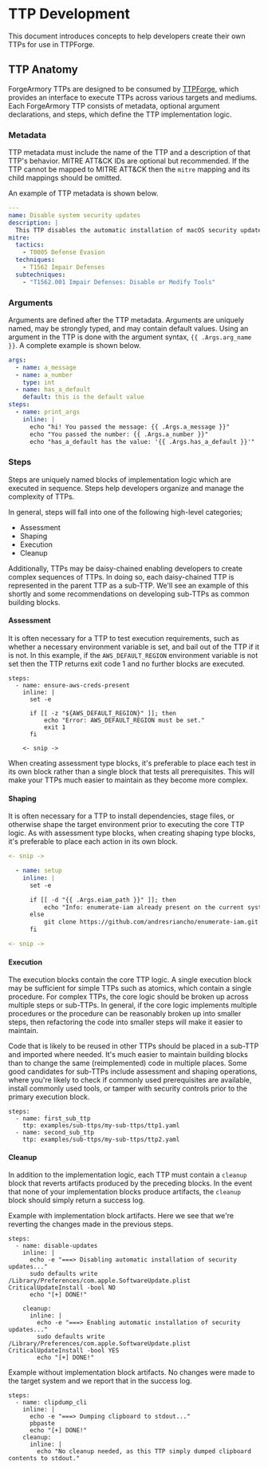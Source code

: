 # TTP Development

This document introduces concepts to help developers 
create their own TTPs for use in TTPForge.

## TTP Anatomy

ForgeArmory TTPs are designed to be consumed by [TTPForge](https://github.com/facebookincubator/TTPForge), which provides an interface to execute TTPs across various targets and mediums. Each ForgeArmory TTP consists of metadata, optional argument declarations, and steps, which define the TTP implementation logic.

### Metadata

TTP metadata must include the name of the TTP and a description of that TTP's 
behavior. MITRE ATT&CK IDs are optional but recommended. If the TTP cannot be 
mapped to MITRE ATT&CK then the `mitre` mapping and its child mappings should be 
omitted.

An example of TTP metadata is shown below.
```yaml
---
name: Disable system security updates
description: |
  This TTP disables the automatic installation of macOS security updates.
mitre:
  tactics:
    - T0005 Defense Evasion
  techniques:
    - T1562 Impair Defenses
  subtechniques:
    - "T1562.001 Impair Defenses: Disable or Modify Tools"

```

### Arguments

Arguments are defined after the TTP metadata. Arguments are uniquely named, 
may be strongly typed, and may contain default values. Using an argument in 
the TTP is done with the argument syntax, `{{ .Args.arg_name }}`. 
A complete example is shown below.

```yaml
args:
  - name: a_message
  - name: a_number
    type: int
  - name: has_a_default
    default: this is the default value
steps:
  - name: print_args
    inline: |
      echo "hi! You passed the message: {{ .Args.a_message }}"
      echo "You passed the number: {{ .Args.a_number }}"
      echo "has_a_default has the value: '{{ .Args.has_a_default }}'"
```

### Steps

Steps are uniquely named blocks of implementation logic which are executed in sequence. Steps help developers organize and manage the complexity of TTPs.

In general, steps will fall into one of the following high-level categories;

- Assessment
- Shaping
- Execution
- Cleanup

Additionally, TTPs may be daisy-chained enabling developers to create complex sequences of TTPs. In doing so, each daisy-chained TTP is represented in the parent TTP as a sub-TTP. We'll see an example of this shortly and some recommendations on developing sub-TTPs as common building blocks.

#### Assessment

It is often necessary for a TTP to test execution requirements, such as whether a necessary environment variable is set, and bail out of the TTP if it is not. In this example, if the `AWS_DEFAULT_REGION` environment variable is not set then the TTP returns exit code 1 and no further blocks are executed.

```text
steps:
  - name: ensure-aws-creds-present
    inline: |
      set -e

      if [[ -z "${AWS_DEFAULT_REGION}" ]]; then
          echo "Error: AWS_DEFAULT_REGION must be set."
          exit 1
      fi
    
	<- snip ->
```

When creating assessment type blocks, it's preferable to place each test in its own block rather than a single block that tests all prerequisites. This will make your TTPs much easier to maintain as they become more complex.
#### Shaping

It is often necessary for a TTP to install dependencies, stage files, or otherwise shape the target environment prior to executing the core TTP logic.  As with assessment type blocks, when creating shaping type blocks, it's preferable to place each action in its own block.

```yaml
<- snip ->

  - name: setup
    inline: |
      set -e

      if [[ -d "{{ .Args.eiam_path }}" ]]; then
          echo "Info: enumerate-iam already present on the current system"
      else
          git clone https://github.com/andresriancho/enumerate-iam.git {{ .Args.eiam_path }}
      fi

<- snip ->
```

#### Execution

The execution blocks contain the core TTP logic. A single execution block may be sufficient for simple TTPs such as atomics, which contain a single procedure. For complex TTPs, the core logic should be broken up across multiple steps or sub-TTPs. In general, if the core logic implements multiple procedures or the procedure can be reasonably broken up into smaller steps, then refactoring the code into smaller steps will make it easier to maintain.

Code that is likely to be reused in other TTPs should be placed in a sub-TTP and imported where needed. It's much easier to maintain building blocks than to change the same (reimplemented) code in multiple places. Some good candidates for sub-TTPs include assessment and shaping operations, where you're likely to check if commonly used prerequisites are available, install commonly used tools, or tamper with security controls prior to the primary execution block.

```text
steps:
  - name: first_sub_ttp
    ttp: examples/sub-ttps/my-sub-ttps/ttp1.yaml
  - name: second_sub_ttp
    ttp: examples/sub-ttps/my-sub-ttps/ttp2.yaml
```

#### Cleanup

In addition to the implementation logic, each TTP must contain a `cleanup` block that reverts artifacts produced by the preceding blocks. In the event that none of your implementation blocks produce artifacts, the `cleanup` block should simply return a success log.

Example with implementation block artifacts. Here we see that we're reverting the changes made in the previous steps.
```text
steps:
  - name: disable-updates
    inline: |
      echo -e "===> Disabling automatic installation of security updates..."
      sudo defaults write /Library/Preferences/com.apple.SoftwareUpdate.plist CriticalUpdateInstall -bool NO
      echo "[+] DONE!"

    cleanup:
      inline: |
        echo -e "===> Enabling automatic installation of security updates..."
        sudo defaults write /Library/Preferences/com.apple.SoftwareUpdate.plist CriticalUpdateInstall -bool YES
        echo "[+] DONE!"
```

Example without implementation block artifacts. No changes were made to the target system and we report that in the success log.
```text
steps:
  - name: clipdump_cli
    inline: |
	  echo -e "===> Dumping clipboard to stdout..."
      pbpaste
      echo "[+] DONE!"
    cleanup:
      inline: |
        echo "No cleanup needed, as this TTP simply dumped clipboard contents to stdout."
```

